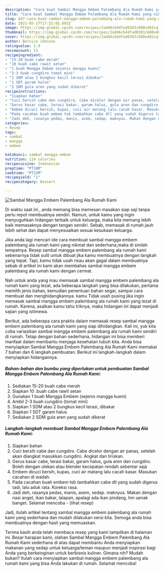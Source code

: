 ```yaml
---
description: "Cara buat Sambal Mangga Embem Palembang Ala Rumah Kami yang nikmat dan Mudah Dibuat"
title: "Cara buat Sambal Mangga Embem Palembang Ala Rumah Kami yang nikmat dan Mudah Dibuat"
slug: 847-cara-buat-sambal-mangga-embem-palembang-ala-rumah-kami-yang-nikmat-dan-mudah-dibuat
date: 2021-05-27T17:52:05.093Z
image: https://img-global.cpcdn.com/recipes/2ad46cb44fad0303/680x482cq70/sambal-mangga-embem-palembang-ala-rumah-kami-foto-resep-utama.jpg
thumbnail: https://img-global.cpcdn.com/recipes/2ad46cb44fad0303/680x482cq70/sambal-mangga-embem-palembang-ala-rumah-kami-foto-resep-utama.jpg
cover: https://img-global.cpcdn.com/recipes/2ad46cb44fad0303/680x482cq70/sambal-mangga-embem-palembang-ala-rumah-kami-foto-resep-utama.jpg
author: Bernice Johnson
ratingvalue: 3.9
reviewcount: 13
recipeingredient:
- "15-20 buah cabe merah"
- "10 buah cabe rawit setan"
- "1 buah Mangga Embem sejenis mangga kueni"
- "2-3 buah cungdiro tomat mini"
- "1 SDM atau 2 bungkus kecil terasi dibakar"
- "1 SDT garam halus"
- "2 SDM gula aren yang sudah dikerat"
recipeinstructions:
- "Siapkan bahan"
- "Cuci bersih cabe dan cungdiro. Cabe dicelor dengan air panas, setelah akan diangkat masukkan cungdiro. Angkat dan tiriskan."
- "Gerus kasar cabe, terasi bakar, garam halus, gula aren dan cungdiro. Boleh dengan ulekan atau blender kecepatan rendah sebentar saja"
- "Embem dicuci bersih, kupas, cuci air matang lalu cacah kasar. Masukan cacahan di wadah."
- "Pada cacahan buah embem tsb tambahkan cabe dll yang sudah digerus tadi, lalu aduk rata. Koreksi rasa."
- "Jadi deh, rasanya pedas, manis, asem, sedap. maknyus. Makan dengan nasi anget, ikan bakar, lalapan, apalagi ada ikan pindang, hm uenak banget. Selamat mencoba           (lihat resep)"
categories:
- Resep
tags:
- sambal
- mangga
- embem

katakunci: sambal mangga embem 
nutrition: 114 calories
recipecuisine: Indonesian
preptime: "PT10M"
cooktime: "PT33M"
recipeyield: "1"
recipecategory: Dessert

---
```



![Sambal Mangga Embem Palembang Ala Rumah Kami](https://img-global.cpcdn.com/recipes/2ad46cb44fad0303/680x482cq70/sambal-mangga-embem-palembang-ala-rumah-kami-foto-resep-utama.jpg)

Di waktu  saat ini , anda memang bisa memesan masakan siap saji tanpa perlu repot membuatnya sendiri. Namun, untuk kamu yang ingin menyuguhkan hidangan terbaik untuk keluarga, maka kita memang lebih baik memasaknya dengan tangan sendiri. Sebab, memasak di rumah jauh lebih sehat dan dapat menyesuaikan sesuai kesukaan keluarga.

Jika anda lagi mencari ide cara membuat sambal mangga embem palembang ala rumah kami yang nikmat dan sederhana,maka di sinilah tempatnya. Resep sambal mangga embem palembang ala rumah kami  sebenarnya tidak sulit untuk dibuat jika kamu membuatnya dengan langkah yang tepat. Tapi, kamu tidak usah risau akan gagal dalam membuatnya 
sebab di artikel ini kami akan membahas sambal mangga embem palembang ala rumah kami dengan cermat.  



Nah untuk anda yang mau memasak sambal mangga embem palembang ala rumah kami yang lezat, ada beberapa langkah yang bisa dilakukan, pertama memilih jenis bahan, kemudian penentuan bahan segar, sampai cara membuat dan menghidangkannya. kamu Tidak usah pusing jika ingin memasak sambal mangga embem palembang ala rumah kami yang lezat di rumah. Karena, asalkan kamu  tahu triknya, maka hidangan ini dapat menjadi sajian yang istimewa.

Berikut, ada beberapa cara praktis  dalam memasak resep sambal mangga embem palembang ala rumah kami yang siap dihidangkan. Kali ini, yuk kita coba variasikan sambal mangga embem palembang ala rumah kami sendiri di rumah. Tetap dengan bahan sederhana, hidangan ini bisa memberi manfaat dalam membantu menjaga kesehatan tubuh kita. Anda bisa menyiapkan Sambal Mangga Embem Palembang Ala Rumah Kami memakai 7 bahan dan 6 langkah pembuatan. Berikut ini langkah-langkah dalam menyiapkan hidangannya.

<!--inarticleads1-->

##### Bahan-bahan dan bumbu yang diperlukan untuk pembuatan Sambal Mangga Embem Palembang Ala Rumah Kami:

1. Sediakan 15-20 buah cabe merah
1. Siapkan 10 .buah cabe rawit setan
1. Gunakan 1 buah Mangga Embem (sejenis mangga kueni)
1. Ambil 2-3 buah cungdiro (tomat mini)
1. Siapkan 1 SDM atau 2 bungkus kecil terasi, dibakar
1. Siapkan 1 SDT garam halus
1. Sediakan 2 SDM gula aren yang sudah dikerat




<!--inarticleads2-->

##### Langkah-langkah membuat Sambal Mangga Embem Palembang Ala Rumah Kami:

1. Siapkan bahan
1. Cuci bersih cabe dan cungdiro. Cabe dicelor dengan air panas, setelah akan diangkat masukkan cungdiro. Angkat dan tiriskan.
1. Gerus kasar cabe, terasi bakar, garam halus, gula aren dan cungdiro. Boleh dengan ulekan atau blender kecepatan rendah sebentar saja
1. Embem dicuci bersih, kupas, cuci air matang lalu cacah kasar. Masukan cacahan di wadah.
1. Pada cacahan buah embem tsb tambahkan cabe dll yang sudah digerus tadi, lalu aduk rata. Koreksi rasa.
1. Jadi deh, rasanya pedas, manis, asem, sedap. maknyus. Makan dengan nasi anget, ikan bakar, lalapan, apalagi ada ikan pindang, hm uenak banget. Selamat mencoba -           (lihat resep)




Jadi, itulah artikel tentang  sambal mangga embem palembang ala rumah kami  yang sederhana dan mudah dilakukan versi kita. Semoga anda bisa membuatnya dengan hasil yang memuaskan. 

Terima kasih anda telah membaca resep yang kami tampilkan di halaman ini. Besar harapan kami, olahan  Sambal Mangga Embem Palembang Ala Rumah Kami sederhana di atas dapat membantu Anda menyiapkan makanan yang sedap untuk keluarga/teman maupun menjadi inspirasi bagi Anda yang berkeinginan untuk berbisnis kuliner. Gimana nih? Mudah bukan? Itulah cara menyiapkan sambal mangga embem palembang ala rumah kami yang bisa Anda lakukan di rumah. Selamat mencoba!

